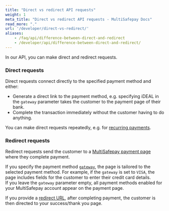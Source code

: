 ```yaml
---
title: "Direct vs redirect API requests"
weight: 1
meta_title: "Direct vs redirect API requests - MultiSafepay Docs"
read_more: "."
url: '/developer/direct-vs-redirect/'
aliases:
    - /faq/api/difference-between-direct-and-redirect
    - /developer/api/difference-between-direct-and-redirect/
---
```


In our API, you can make direct and redirect requests.

### Direct requests

Direct requests connect directly to the specified payment method and either:

- Generate a direct link to the payment method, e.g. specifying iDEAL in the `gateway` parameter takes the customer to the payment page of their bank. 
- Complete the transaction immediately without the customer having to do anything. 

You can make direct requests repeatedly, e.g. for [recurring payments](/features/recurring-payments/).

### Redirect requests

Redirect requests send the customer to a [MultiSafepay payment page](/payment-pages/) where they complete payment.

If you specify the payment method [`gateway`](/api/#gateways), the page is tailored to the selected payment method. For example, if the `gateway` is set to `VISA`, the page includes fields for the customer to enter their credit card details.  
If you leave the `gateway` parameter empty, all payment methods enabled for your MultiSafepay account appear on the payment page.

If you provide a [redirect URL](/developer/api/redirect-url/), after completing payment, the customer is then directed to your success/thank you page.


